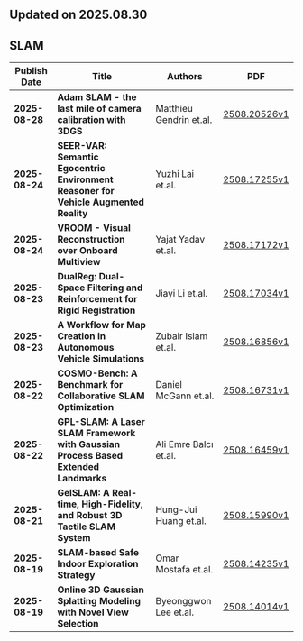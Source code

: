 ## Updated on 2025.08.30

## SLAM

|Publish Date|Title|Authors|PDF|
|---|---|---|---|
|**2025-08-28**|**Adam SLAM - the last mile of camera calibration with 3DGS**|Matthieu Gendrin et.al.|[2508.20526v1](http://arxiv.org/abs/2508.20526v1)|
|**2025-08-24**|**SEER-VAR: Semantic Egocentric Environment Reasoner for Vehicle Augmented Reality**|Yuzhi Lai et.al.|[2508.17255v1](http://arxiv.org/abs/2508.17255v1)|
|**2025-08-24**|**VROOM - Visual Reconstruction over Onboard Multiview**|Yajat Yadav et.al.|[2508.17172v1](http://arxiv.org/abs/2508.17172v1)|
|**2025-08-23**|**DualReg: Dual-Space Filtering and Reinforcement for Rigid Registration**|Jiayi Li et.al.|[2508.17034v1](http://arxiv.org/abs/2508.17034v1)|
|**2025-08-23**|**A Workflow for Map Creation in Autonomous Vehicle Simulations**|Zubair Islam et.al.|[2508.16856v1](http://arxiv.org/abs/2508.16856v1)|
|**2025-08-22**|**COSMO-Bench: A Benchmark for Collaborative SLAM Optimization**|Daniel McGann et.al.|[2508.16731v1](http://arxiv.org/abs/2508.16731v1)|
|**2025-08-22**|**GPL-SLAM: A Laser SLAM Framework with Gaussian Process Based Extended Landmarks**|Ali Emre Balcı et.al.|[2508.16459v1](http://arxiv.org/abs/2508.16459v1)|
|**2025-08-21**|**GelSLAM: A Real-time, High-Fidelity, and Robust 3D Tactile SLAM System**|Hung-Jui Huang et.al.|[2508.15990v1](http://arxiv.org/abs/2508.15990v1)|
|**2025-08-19**|**SLAM-based Safe Indoor Exploration Strategy**|Omar Mostafa et.al.|[2508.14235v1](http://arxiv.org/abs/2508.14235v1)|
|**2025-08-19**|**Online 3D Gaussian Splatting Modeling with Novel View Selection**|Byeonggwon Lee et.al.|[2508.14014v1](http://arxiv.org/abs/2508.14014v1)|

